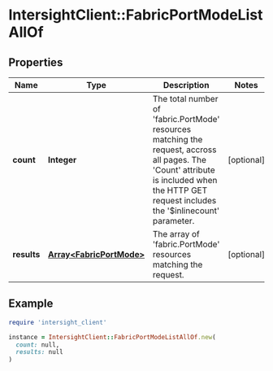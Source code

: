 # IntersightClient::FabricPortModeListAllOf

## Properties

| Name | Type | Description | Notes |
| ---- | ---- | ----------- | ----- |
| **count** | **Integer** | The total number of &#39;fabric.PortMode&#39; resources matching the request, accross all pages. The &#39;Count&#39; attribute is included when the HTTP GET request includes the &#39;$inlinecount&#39; parameter. | [optional] |
| **results** | [**Array&lt;FabricPortMode&gt;**](FabricPortMode.md) | The array of &#39;fabric.PortMode&#39; resources matching the request. | [optional] |

## Example

```ruby
require 'intersight_client'

instance = IntersightClient::FabricPortModeListAllOf.new(
  count: null,
  results: null
)
```

